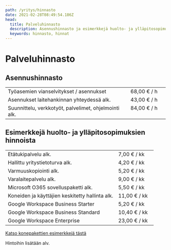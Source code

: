```yaml
---
path: /yritys/hinnasto
date: 2021-02-28T08:49:54.186Z
head:
  title: Palveluhinnasto
  description: Asennushinnasto ja esimerkkejä huolto- ja ylläpitosopimusten hinnoista
  keywords: hinnasto, hinnat
---
```

# Palveluhinnasto

## Asennushinnasto

|                                                       |               |
| ----------------------------------------------------- | ------------- |
| Työasemien vianselvitykset / asennukset               | 68,00 € / h   |
| Asennukset laitehankinnan yhteydessä alk.             | 43,00 € / h   |
| Suunnittelu, verkkotyöt, palvelimet, ohjelmointi alk. | 84,00 € / h   |

## Esimerkkejä huolto- ja ylläpitosopimuksien hinnoista

|                                                 |               |
| ----------------------------------------------- | ------------- |
| Etätukipalvelu alk.                             | 7,00 € / kk   |
| Hallittu yritystietoturva alk.                  | 4,20 € / kk   |
| Varmuuskopiointi alk.                           | 5,20 € / kk   |
| Varalaitepalvelu alk.                           | 9,00 € / kk   |
| Microsoft O365 sovelluspaketti alk.             | 5,50 € / kk   |
| Koneiden ja käyttäjien keskitetty hallinta alk. | 11,00 € / kk  |
| Google Workspace Business Starter               | 5,20 € / kk   |
| Google Workspace Business Standard              | 10,40 € / kk  |
| Google Workspace Enterprise                     | 23,00 € / kk  |

<a href="/tietokone-leasing-esimerkkipaketit">Katso konepakettien esimerkkejä tästä</a>

Hintoihin lisätään alv.